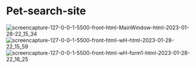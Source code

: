 # Pet-search-site

![screencapture-127-0-0-1-5500-front-html-MainWindow-html-2023-01-28-22_15_34](https://user-images.githubusercontent.com/55109956/215286730-0deb433e-90fc-48c0-9c5f-964e1ef3ed13.png)
![screencapture-127-0-0-1-5500-front-html-wH-html-2023-01-28-22_15_59](https://user-images.githubusercontent.com/55109956/215286743-af29ea9e-f784-4fc8-801f-8c199a371f9e.png)
![screencapture-127-0-0-1-5500-front-html-wH-form1-html-2023-01-28-22_16_25](https://user-images.githubusercontent.com/55109956/215286765-758d148b-e377-44b2-8b6b-c3672c51023e.png)
